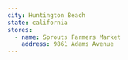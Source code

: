 ```yaml
---
city: Huntington Beach
state: california
stores:
  - name: Sprouts Farmers Market
    address: 9861 Adams Avenue
---
```

